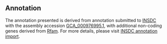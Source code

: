 

Annotation
----------

The annotation presented is derived from annotation submitted to
[INSDC](http://www.insdc.org) with the assembly accession
[GCA\_000976995.1](http://www.ebi.ac.uk/ena/data/view/GCA_000976995.1),
with additional non-coding genes derived from
[Rfam](http://rfam.xfam.org/). For more details, please visit [INSDC
annotation
import](http://ensemblgenomes.org/info/data/insdc_annotation).
